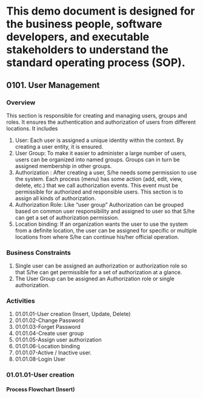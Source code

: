 # This demo document is designed for the business people, software developers, and executable stakeholders to understand the standard operating process (SOP).

## 0101. User Management
### Overview
This section is responsible for creating and managing users, groups and roles. It ensures the authentication and authorization of users from different locations. It includes 
1.	User: Each user is assigned a unique identity within the context. By creating a user entity, it is ensured.
2.	User Group: To make it easier to administer a large number of users, users can be organized into named groups. Groups can in turn be assigned membership in other groups. 
3.	Authorization : After creating a user, S/he needs some permission to use the system. Each process (menu) has some action (add, edit, view, delete, etc.) that we call authorization events. This event must be permissible for authorized and responsible users. This section is to assign all kinds of authorization. 
4.	Authorization Role: Like “user group” Authorization can be grouped based on common user responsibility and assigned to user so that S/he can get a set of authorization permission.
5.	Location binding: If an organization wants the user to use the system from a definite location, the user can be assigned for specific or multiple locations from where S/he can continue his/her official operation.

### Business Constraints
1.	Single user can be assigned an authorization or authorization role so that S/he can get permissible for a set of authorization at a glance.
2.	The User Group can be assigned an Authorization role or single authorization.
### Activities 
1.	01.01.01-User creation (Insert, Update, Delete)
2.	01.01.02-Change Password
3.	01.01.03-Forget Password
4.	01.01.04-Create user group
5.	01.01.05-Assign user authorization
6.	01.01.06-Location binding
7.	01.01.07-Active / Inactive user.
8.	01.01.08-Login User

### 01.01.01-User creation
#### Process Flowchart (Insert)


